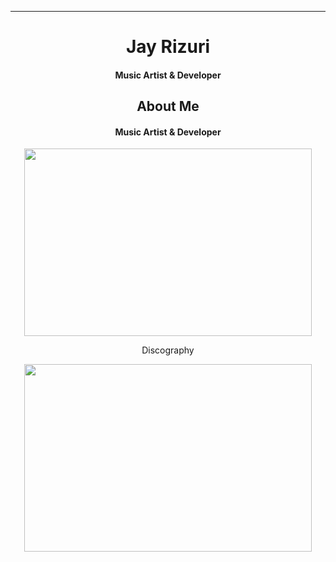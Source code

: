 ****

## <h1 align="center">Jay Rizuri</h1>

<h4 align="center">Music Artist & Developer</h4>

### <h2 align="center">About Me</h2>

<h4 align="center">Music Artist & Developer</h4>

<p align="center">
  <img width="460" height="300" src="https://github-readme-stats.vercel.app/api?username=JayRizuri&show_icons=true&theme=nord">
</p>
<p align="center"> Discography</p>
<p align="center">
<img width="460" height="300" src="https://img.youtube.com/vi/FhdoUOkWTGc/0.jpg">
</p>
